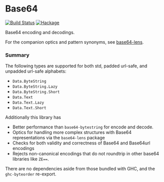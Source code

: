 # Base64

[![Build Status](https://travis-ci.com/emilypi/base64.svg?branch=master)](https://travis-ci.com/emilypi/base64)
[![Hackage](https://img.shields.io/hackage/v/base64.svg)](https://hackage.haskell.org/package/base64)

Base64 encoding and decodings.

For the companion optics and pattern synonyms, see [base64-lens](https://hackage.haskell.org/package/base64-lens).

### Summary

The following types are supported for both std, padded url-safe, and unpadded url-safe alphabets:

- `Data.ByteString`
- `Data.ByteString.Lazy`
- `Data.ByteString.Short`
- `Data.Text`
- `Data.Text.Lazy`
- `Data.Text.Short`

Additionally this library has

- Better performance than `base64-bytestring` for encode and decode.
- Optics for handling more complex structures with Base64 representations via the `base64-lens` package
- Checks for both validity and correctness of Base64 and Base64url encodings
- Rejects non-canonical encodings that do not roundtrip in other base64 libraries like `ZE==`.

There are no dependencies aside from those bundled with GHC, and the `ghc-byteorder` re-export.
